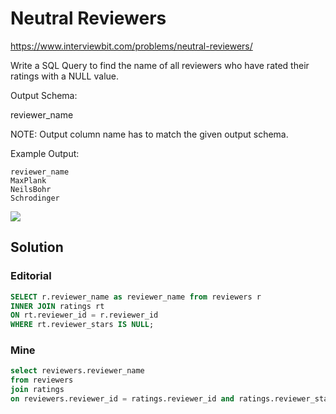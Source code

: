 # Neutral Reviewers

https://www.interviewbit.com/problems/neutral-reviewers/

Write a SQL Query to find the name of all reviewers who have rated their ratings with a NULL value.

Output Schema:

reviewer_name

NOTE: Output column name has to match the given output schema.

Example Output:
```
reviewer_name
MaxPlank
NeilsBohr
Schrodinger
```

![](https://s3-us-west-2.amazonaws.com/ib-assessment-tests/problem_images/sql_course.jpg)

## Solution
### Editorial

```sql
SELECT r.reviewer_name as reviewer_name from reviewers r
INNER JOIN ratings rt
ON rt.reviewer_id = r.reviewer_id
WHERE rt.reviewer_stars IS NULL;
```

### Mine
```sql
select reviewers.reviewer_name
from reviewers
join ratings
on reviewers.reviewer_id = ratings.reviewer_id and ratings.reviewer_stars is null;
```


